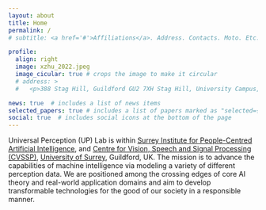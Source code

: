 ```yaml
---
layout: about
title: Home
permalink: /
# subtitle: <a href='#'>Affiliations</a>. Address. Contacts. Moto. Etc.

profile:
  align: right
  image: xzhu_2022.jpeg
  image_cicular: true # crops the image to make it circular
  # address: >
  #   <p>388 Stag Hill, Guildford GU2 7XH Stag Hill, University Campus, Guildford GU2 7XH</p>

news: true  # includes a list of news items
selected_papers: true # includes a list of papers marked as "selected={true}"
social: true  # includes social icons at the bottom of the page
---
```


Universal Perception (UP) Lab is within [Surrey Institute for People-Centred Artificial Intelligence](https://www.surrey.ac.uk/artificial-intelligence), and [Centre for Vision, Speech and Signal Processing (CVSSP)](https://www.surrey.ac.uk/centre-vision-speech-signal-processing), [University of Surrey](https://www.surrey.ac.uk/), Guildford, UK. The mission is to advance the capabilities of machine intelligence via modeling a variety of different perception data. We are positioned among the crossing edges of core AI theory and real-world application domains and aim to develop transformable technologies for the good of our society in a responsible manner. 

<!-- Xiatian Zhu is a Senior Lecturer at the [Surrey Institute for People-Centred Artificial Intelligence](https://www.surrey.ac.uk/artificial-intelligence), and [Centre for Vision, Speech and Signal Processing (CVSSP)](https://www.surrey.ac.uk/centre-vision-speech-signal-processing), [University of Surrey](https://www.surrey.ac.uk/), Guildford, UK. Proir to that, he was a research scientist at Samsung AI Centre, Cambridge, UK. He received his Ph.D. from the [Queen Mary University of London](https://www.qmul.ac.uk/). His research interests include computer vision and machine learning. -->

<!-- Write your biography here. Tell the world about yourself. Link to your favorite [subreddit](http://reddit.com). You can put a picture in, too. The code is already in, just name your picture `prof_pic.jpg` and put it in the `img/` folder.

Put your address / P.O. box / other info right below your picture. You can also disable any these elements by editing `profile` property of the YAML header of your `_pages/about.md`. Edit `_bibliography/papers.bib` and Jekyll will render your [publications page](/al-folio/publications/) automatically.

Link to your social media connections, too. This theme is set up to use [Font Awesome icons](http://fortawesome.github.io/Font-Awesome/) and [Academicons](https://jpswalsh.github.io/academicons/), like the ones below. Add your Facebook, Twitter, LinkedIn, Google Scholar, or just disable all of them. -->

